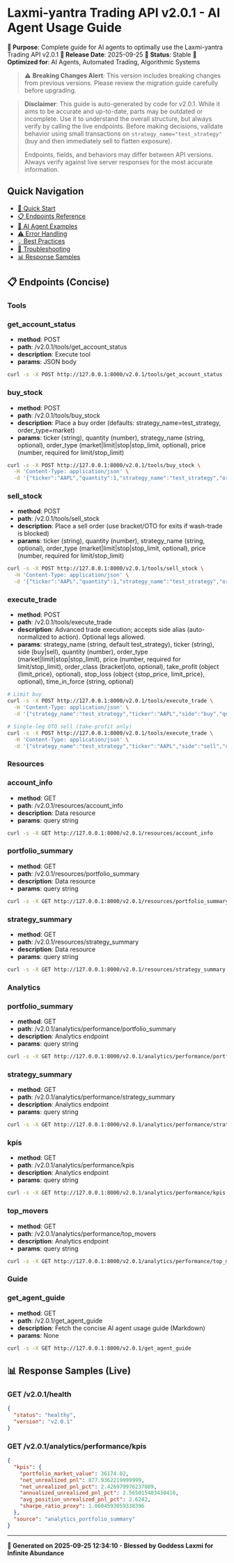 # Laxmi-yantra Trading API v2.0.1 - AI Agent Usage Guide

**🎯 Purpose**: Complete guide for AI agents to optimally use the Laxmi-yantra Trading API v2.0.1
**📅 Release Date**: 2025-09-25
**🔄 Status**: Stable
**🤖 Optimized for**: AI Agents, Automated Trading, Algorithmic Systems


> ⚠️ **Breaking Changes Alert**: This version includes breaking changes from previous versions. 
> Please review the migration guide carefully before upgrading.


> **Disclaimer**: This guide is auto-generated by code for v2.0.1. While it aims to be accurate and up-to-date, parts may be outdated or incomplete. Use it to understand the overall structure, but always verify by calling the live endpoints. Before making decisions, validate behavior using small transactions on `strategy_name="test_strategy"` (buy and then immediately sell to flatten exposure).
>
> Endpoints, fields, and behaviors may differ between API versions. Always verify against live server responses for the most accurate information.

## Quick Navigation
- [🚀 Quick Start](#quick-start)
- [📋 Endpoints Reference](#endpoints-reference)  
- [🤖 AI Agent Examples](#ai-agent-examples)
- [⚠️ Error Handling](#error-handling)
- [💡 Best Practices](#best-practices)
- [🔧 Troubleshooting](#troubleshooting)
- [📊 Response Samples](#response-samples)


## 📋 Endpoints (Concise)

### Tools

### get_account_status
- **method**: POST
- **path**: /v2.0.1/tools/get_account_status
- **description**: Execute tool
- **params**: JSON body

```bash
curl -s -X POST http://127.0.0.1:8000/v2.0.1/tools/get_account_status -H 'Content-Type: application/json' -d '{}'
```

### buy_stock
- **method**: POST
- **path**: /v2.0.1/tools/buy_stock
- **description**: Place a buy order (defaults: strategy_name=test_strategy, order_type=market)
- **params**: ticker (string), quantity (number), strategy_name (string, optional), order_type (market|limit|stop|stop_limit, optional), price (number, required for limit/stop_limit)

```bash
curl -s -X POST http://127.0.0.1:8000/v2.0.1/tools/buy_stock \
  -H 'Content-Type: application/json' \
  -d '{"ticker":"AAPL","quantity":1,"strategy_name":"test_strategy","order_type":"market"}'
```

### sell_stock
- **method**: POST
- **path**: /v2.0.1/tools/sell_stock
- **description**: Place a sell order (use bracket/OTO for exits if wash-trade is blocked)
- **params**: ticker (string), quantity (number), strategy_name (string, optional), order_type (market|limit|stop|stop_limit, optional), price (number, required for limit/stop_limit)

```bash
curl -s -X POST http://127.0.0.1:8000/v2.0.1/tools/sell_stock \
  -H 'Content-Type: application/json' \
  -d '{"ticker":"AAPL","quantity":1,"strategy_name":"test_strategy","order_type":"market"}'
```

### execute_trade
- **method**: POST
- **path**: /v2.0.1/tools/execute_trade
- **description**: Advanced trade execution; accepts side alias (auto-normalized to action). Optional legs allowed.
- **params**: strategy_name (string, default test_strategy), ticker (string), side (buy|sell), quantity (number), order_type (market|limit|stop|stop_limit), price (number, required for limit/stop_limit), order_class (bracket|oto, optional), take_profit (object {limit_price}, optional), stop_loss (object {stop_price, limit_price}, optional), time_in_force (string, optional)

```bash
# Limit buy
curl -s -X POST http://127.0.0.1:8000/v2.0.1/tools/execute_trade \
  -H 'Content-Type: application/json' \
  -d '{"strategy_name":"test_strategy","ticker":"AAPL","side":"buy","quantity":1,"order_type":"limit","price":150.00}'

# Single-leg OTO sell (take-profit only)
curl -s -X POST http://127.0.0.1:8000/v2.0.1/tools/execute_trade \
  -H 'Content-Type: application/json' \
  -d '{"strategy_name":"test_strategy","ticker":"AAPL","side":"sell","quantity":1,"order_type":"market","order_class":"bracket","take_profit":{"limit_price":140.00}}'
```

### Resources

### account_info
- **method**: GET
- **path**: /v2.0.1/resources/account_info
- **description**: Data resource
- **params**: query string

```bash
curl -s -X GET http://127.0.0.1:8000/v2.0.1/resources/account_info
```

### portfolio_summary
- **method**: GET
- **path**: /v2.0.1/resources/portfolio_summary
- **description**: Data resource
- **params**: query string

```bash
curl -s -X GET http://127.0.0.1:8000/v2.0.1/resources/portfolio_summary
```

### strategy_summary
- **method**: GET
- **path**: /v2.0.1/resources/strategy_summary
- **description**: Data resource
- **params**: query string

```bash
curl -s -X GET http://127.0.0.1:8000/v2.0.1/resources/strategy_summary
```

### Analytics

### portfolio_summary
- **method**: GET
- **path**: /v2.0.1/analytics/performance/portfolio_summary
- **description**: Analytics endpoint
- **params**: query string

```bash
curl -s -X GET http://127.0.0.1:8000/v2.0.1/analytics/performance/portfolio_summary
```

### strategy_summary
- **method**: GET
- **path**: /v2.0.1/analytics/performance/strategy_summary
- **description**: Analytics endpoint
- **params**: query string

```bash
curl -s -X GET http://127.0.0.1:8000/v2.0.1/analytics/performance/strategy_summary
```

### kpis
- **method**: GET
- **path**: /v2.0.1/analytics/performance/kpis
- **description**: Analytics endpoint
- **params**: query string

```bash
curl -s -X GET http://127.0.0.1:8000/v2.0.1/analytics/performance/kpis
```

### top_movers
- **method**: GET
- **path**: /v2.0.1/analytics/performance/top_movers
- **description**: Analytics endpoint
- **params**: query string

```bash
curl -s -X GET http://127.0.0.1:8000/v2.0.1/analytics/performance/top_movers
```

### Guide

### get_agent_guide
- **method**: GET
- **path**: /v2.0.1/get_agent_guide
- **description**: Fetch the concise AI agent usage guide (Markdown)
- **params**: None

```bash
curl -s -X GET http://127.0.0.1:8000/v2.0.1/get_agent_guide
```


## 📊 Response Samples (Live)

### GET /v2.0.1/health
```json
{
  "status": "healthy",
  "version": "v2.0.1"
}
```

### GET /v2.0.1/analytics/performance/kpis
```json
{
  "kpis": {
    "portfolio_market_value": 36174.02,
    "net_unrealized_pnl": 877.9362219999999,
    "net_unrealized_pnl_pct": 2.426979976237089,
    "annualized_unrealized_pnl_pct": 2.565015403430418,
    "avg_position_unrealized_pnl_pct": 2.6242,
    "sharpe_ratio_proxy": 1.0604593059338396
  },
  "source": "analytics_portfolio_summary"
}
```


---

**🙏 Generated on 2025-09-25 12:34:10 - Blessed by Goddess Laxmi for Infinite Abundance**
